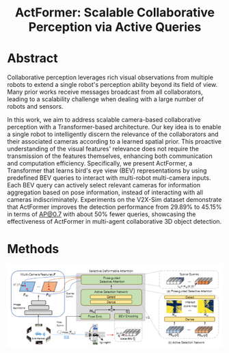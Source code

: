 <div align="center">   
  
# ActFormer: Scalable Collaborative Perception via Active Queries
</div>




# Abstract
Collaborative perception leverages rich visual observations from multiple robots to extend a single robot's perception ability beyond its field of view. 
Many prior works receive messages broadcast from all collaborators, leading to a scalability challenge when dealing with a large number of robots and sensors.

In this work, we aim to address scalable camera-based collaborative perception with a Transformer-based architecture. Our key idea is to enable a single robot to intelligently discern the relevance of the collaborators and their associated cameras according to a learned spatial prior. This proactive understanding of the visual features' relevance does not require the transmission of the features themselves, enhancing both communication and computation efficiency. Specifically, we present ActFormer, a Transformer that learns bird's eye view (BEV) representations by using predefined BEV queries to interact with multi-robot multi-camera inputs. Each BEV query can actively select relevant cameras for information aggregation based on pose information, instead of interacting with all cameras indiscriminately. Experiments on the V2X-Sim dataset demonstrate that ActFormer improves the detection performance from 29.89\% to 45.15\% in terms of AP@0.7 with about 50\% fewer queries, showcasing the effectiveness of ActFormer in multi-agent collaborative 3D object detection.


# Methods
![method](figs/fig.png "model arch")

